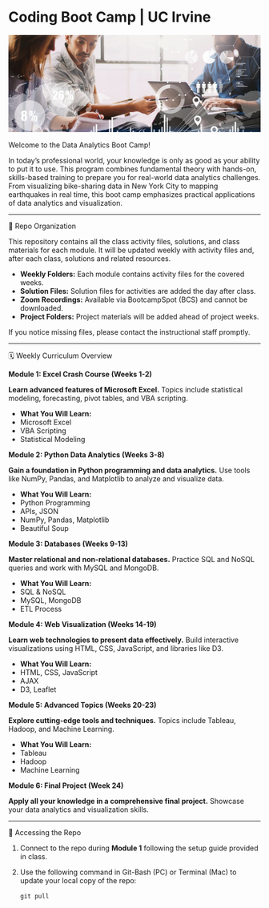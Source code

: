
# Coding Boot Camp | UC Irvine

![1734680328219](image/README/1734680328219.png)

Welcome to the Data Analytics Boot Camp!

In today’s professional world, your knowledge is only as good as your ability to put it to use. This program combines fundamental theory with hands-on, skills-based training to prepare you for real-world data analytics challenges. From visualizing bike-sharing data in New York City to mapping earthquakes in real time, this boot camp emphasizes practical applications of data analytics and visualization.

---

📂 Repo Organization

This repository contains all the class activity files, solutions, and class materials for each module. It will be updated weekly with activity files and, after each class, solutions and related resources.

* **Weekly Folders:** Each module contains activity files for the covered weeks.
* **Solution Files:** Solution files for activities are added the day after class.
* **Zoom Recordings:** Available via BootcampSpot (BCS) and cannot be downloaded.
* **Project Folders:** Project materials will be added ahead of project weeks.

If you notice missing files, please contact the instructional staff promptly.

---

🗓️ Weekly Curriculum Overview

**Module 1: Excel Crash Course (Weeks 1-2)**

**Learn advanced features of Microsoft Excel.** Topics include statistical modeling, forecasting, pivot tables, and VBA scripting.

* **What You Will Learn:**
* Microsoft Excel
* VBA Scripting
* Statistical Modeling

**Module 2: Python Data Analytics (Weeks 3-8)**

**Gain a foundation in Python programming and data analytics.** Use tools like NumPy, Pandas, and Matplotlib to analyze and visualize data.

* **What You Will Learn:**
* Python Programming
* APIs, JSON
* NumPy, Pandas, Matplotlib
* Beautiful Soup

**Module 3: Databases (Weeks 9-13)**

**Master relational and non-relational databases.** Practice SQL and NoSQL queries and work with MySQL and MongoDB.

* **What You Will Learn:**
* SQL & NoSQL
* MySQL, MongoDB
* ETL Process

**Module 4: Web Visualization (Weeks 14-19)**

**Learn web technologies to present data effectively.** Build interactive visualizations using HTML, CSS, JavaScript, and libraries like D3.

* **What You Will Learn:**
* HTML, CSS, JavaScript
* AJAX
* D3, Leaflet

**Module 5: Advanced Topics (Weeks 20-23)**

**Explore cutting-edge tools and techniques.** Topics include Tableau, Hadoop, and Machine Learning.

* **What You Will Learn:**
* Tableau
* Hadoop
* Machine Learning

**Module 6: Final Project (Week 24)**

**Apply all your knowledge in a comprehensive final project.** Showcase your data analytics and visualization skills.

---

🔄 Accessing the Repo

1. Connect to the repo during **Module 1** following the setup guide provided in class.
2. Use the following command in Git-Bash (PC) or Terminal (Mac) to update your local copy of the repo:

   ```shell
   git pull
   ```
